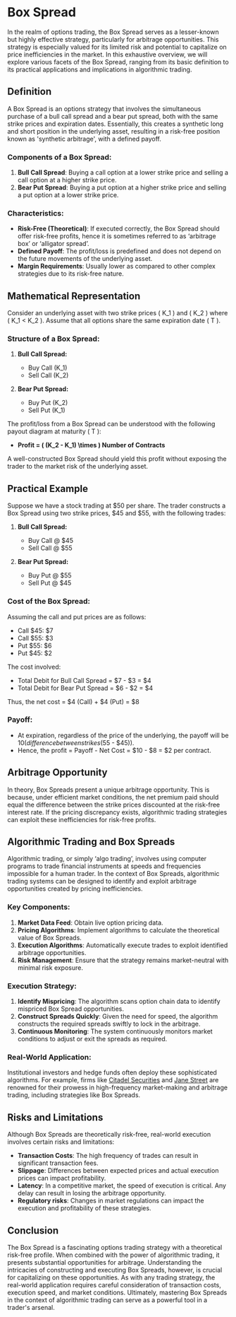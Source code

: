 # Box Spread

In the realm of options trading, the Box Spread serves as a lesser-known but highly effective strategy, particularly for arbitrage opportunities. This strategy is especially valued for its limited risk and potential to capitalize on price inefficiencies in the market. In this exhaustive overview, we will explore various facets of the Box Spread, ranging from its basic definition to its practical applications and implications in algorithmic trading.

## Definition

A Box Spread is an options strategy that involves the simultaneous purchase of a bull call spread and a bear put spread, both with the same strike prices and expiration dates. Essentially, this creates a synthetic long and short position in the underlying asset, resulting in a risk-free position known as 'synthetic arbitrage', with a defined payoff.

### Components of a Box Spread:

1. **Bull Call Spread**: Buying a call option at a lower strike price and selling a call option at a higher strike price.
2. **Bear Put Spread**: Buying a put option at a higher strike price and selling a put option at a lower strike price.

### Characteristics:

- **Risk-Free (Theoretical)**: If executed correctly, the Box Spread should offer risk-free profits, hence it is sometimes referred to as ‘arbitrage box’ or ‘alligator spread’.
- **Defined Payoff**: The profit/loss is predefined and does not depend on the future movements of the underlying asset.
- **Margin Requirements**: Usually lower as compared to other complex strategies due to its risk-free nature.

## Mathematical Representation

Consider an underlying asset with two strike prices \( K_1 \) and \( K_2 \) where \( K_1 < K_2 \). Assume that all options share the same expiration date \( T \).

### Structure of a Box Spread:

1. **Bull Call Spread:**
    - Buy Call \(K_1\)
    - Sell Call \(K_2\)

2. **Bear Put Spread:**
    - Buy Put \(K_2\)
    - Sell Put \(K_1\)

The profit/loss from a Box Spread can be understood with the following payout diagram at maturity \( T \):

- **Profit = \( (K_2 - K_1) \times \) Number of Contracts**

A well-constructed Box Spread should yield this profit without exposing the trader to the market risk of the underlying asset.

## Practical Example

Suppose we have a stock trading at $50 per share. The trader constructs a Box Spread using two strike prices, $45 and $55, with the following trades:

1. **Bull Call Spread:**
    - Buy Call @ $45
    - Sell Call @ $55

2. **Bear Put Spread:**
    - Buy Put @ $55
    - Sell Put @ $45

### Cost of the Box Spread:

Assuming the call and put prices are as follows:
- Call $45: $7
- Call $55: $3
- Put $55: $6
- Put $45: $2

The cost involved:
- Total Debit for Bull Call Spread = $7 - $3 = $4
- Total Debit for Bear Put Spread = $6 - $2 = $4

Thus, the net cost = $4 (Call) + $4 (Put) = $8

### Payoff:

- At expiration, regardless of the price of the underlying, the payoff will be $10 (difference between strikes ($55 - $45)).
- Hence, the profit = Payoff - Net Cost = $10 - $8 = $2 per contract.

## Arbitrage Opportunity

In theory, Box Spreads present a unique arbitrage opportunity. This is because, under efficient market conditions, the net premium paid should equal the difference between the strike prices discounted at the risk-free interest rate. If the pricing discrepancy exists, algorithmic trading strategies can exploit these inefficiencies for risk-free profits.

## Algorithmic Trading and Box Spreads

Algorithmic trading, or simply ‘algo trading’, involves using computer programs to trade financial instruments at speeds and frequencies impossible for a human trader. In the context of Box Spreads, algorithmic trading systems can be designed to identify and exploit arbitrage opportunities created by pricing inefficiencies.

### Key Components:

1. **Market Data Feed**: Obtain live option pricing data.
2. **Pricing Algorithms**: Implement algorithms to calculate the theoretical value of Box Spreads.
3. **Execution Algorithms**: Automatically execute trades to exploit identified arbitrage opportunities.
4. **Risk Management**: Ensure that the strategy remains market-neutral with minimal risk exposure.

### Execution Strategy:

1. **Identify Mispricing**: The algorithm scans option chain data to identify mispriced Box Spread opportunities.
2. **Construct Spreads Quickly**: Given the need for speed, the algorithm constructs the required spreads swiftly to lock in the arbitrage.
3. **Continuous Monitoring**: The system continuously monitors market conditions to adjust or exit the spreads as required.

### Real-World Application:

Institutional investors and hedge funds often deploy these sophisticated algorithms. For example, firms like [Citadel Securities](https://www.citadelsecurities.com/) and [Jane Street](https://www.janestreet.com/) are renowned for their prowess in high-frequency market-making and arbitrage trading, including strategies like Box Spreads.

## Risks and Limitations

Although Box Spreads are theoretically risk-free, real-world execution involves certain risks and limitations:

- **Transaction Costs**: The high frequency of trades can result in significant transaction fees.
- **Slippage**: Differences between expected prices and actual execution prices can impact profitability.
- **Latency**: In a competitive market, the speed of execution is critical. Any delay can result in losing the arbitrage opportunity.
- **Regulatory risks**: Changes in market regulations can impact the execution and profitability of these strategies.

## Conclusion

The Box Spread is a fascinating options trading strategy with a theoretical risk-free profile. When combined with the power of algorithmic trading, it presents substantial opportunities for arbitrage. Understanding the intricacies of constructing and executing Box Spreads, however, is crucial for capitalizing on these opportunities. As with any trading strategy, the real-world application requires careful consideration of transaction costs, execution speed, and market conditions. Ultimately, mastering Box Spreads in the context of algorithmic trading can serve as a powerful tool in a trader's arsenal.